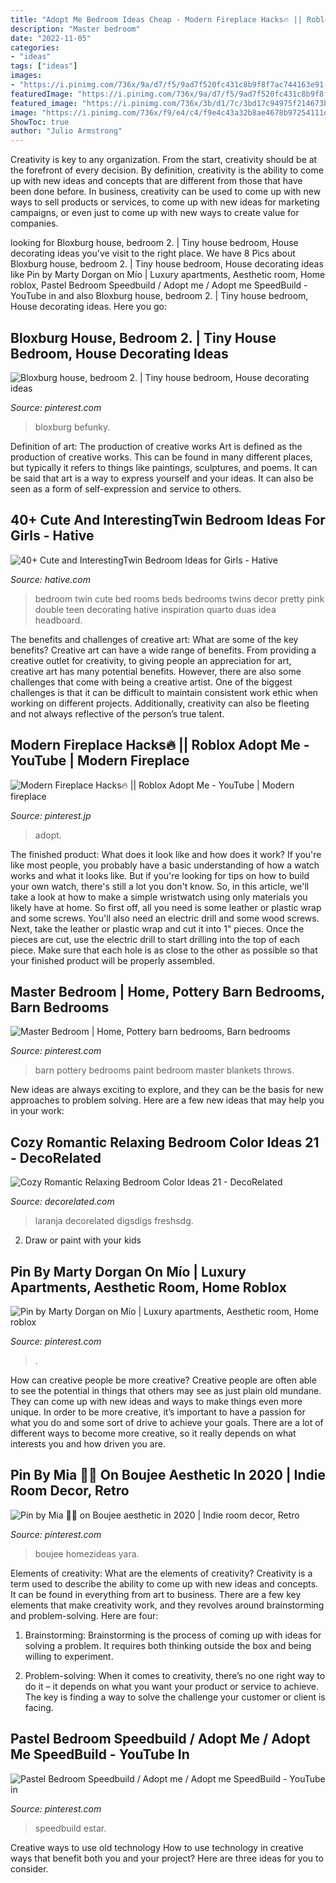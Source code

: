 ```yaml
---
title: "Adopt Me Bedroom Ideas Cheap - Modern Fireplace Hacks🔥 || Roblox Adopt Me"
description: "Master bedroom"
date: "2022-11-05"
categories:
- "ideas"
tags: ["ideas"]
images:
- "https://i.pinimg.com/736x/9a/d7/f5/9ad7f520fc431c8b9f8f7ac744163e91--pottery-barn-bedrooms-pottery-barn-duvet.jpg"
featuredImage: "https://i.pinimg.com/736x/9a/d7/f5/9ad7f520fc431c8b9f8f7ac744163e91--pottery-barn-bedrooms-pottery-barn-duvet.jpg"
featured_image: "https://i.pinimg.com/736x/3b/d1/7c/3bd17c94975f214673b59f460999e807.jpg"
image: "https://i.pinimg.com/736x/f9/e4/c4/f9e4c43a32b8ae4678b97254111d9e5e.jpg"
ShowToc: true
author: "Julio Armstrong"
---
```



Creativity is key to any organization. From the start, creativity should be at the forefront of every decision. By definition, creativity is the ability to come up with new ideas and concepts that are different from those that have been done before. In business, creativity can be used to come up with new ways to sell products or services, to come up with new ideas for marketing campaigns, or even just to come up with new ways to create value for companies.

	

		
looking for Bloxburg house, bedroom 2. | Tiny house bedroom, House decorating ideas you've visit to the right place. We have 8 Pics about Bloxburg house, bedroom 2. | Tiny house bedroom, House decorating ideas like Pin by Marty Dorgan on Mío | Luxury apartments, Aesthetic room, Home roblox, Pastel Bedroom Speedbuild / Adopt me / Adopt me SpeedBuild - YouTube in and also Bloxburg house, bedroom 2. | Tiny house bedroom, House decorating ideas. Here you go:
		
    
## Bloxburg House, Bedroom 2. | Tiny House Bedroom, House Decorating Ideas

<img loading=lazy src="https://i.pinimg.com/736x/48/94/36/4894363146883685c9012df4e89ed002.jpg" onerror="this.onerror=null;this.src='https://tse3.mm.bing.net/th?id=OIP.Mj0EqsF1K72nYfbSBRxTogHaDt&amp;pid=15.1';" alt="Bloxburg house, bedroom 2. | Tiny house bedroom, House decorating ideas">

_Source: pinterest.com_

>bloxburg befunky. 

	

Definition of art: The production of creative works
Art is defined as the production of creative works. This can be found in many different places, but typically it refers to things like paintings, sculptures, and poems. It can be said that art is a way to express yourself and your ideas. It can also be seen as a form of self-expression and service to others.

    
## 40+ Cute And InterestingTwin Bedroom Ideas For Girls - Hative

<img loading=lazy src="http://hative.com/wp-content/uploads/2015/06/twin-bedroom-ideas-for-girls/1-twin-bedroom-ideas-for-girls.jpg" onerror="this.onerror=null;this.src='https://tse1.mm.bing.net/th?id=OIP.E3-EmEKSlIK3Sk8VAKIO5QHaIR&amp;pid=15.1';" alt="40+ Cute and InterestingTwin Bedroom Ideas for Girls - Hative">

_Source: hative.com_

>bedroom twin cute bed rooms beds bedrooms twins decor pretty pink double teen decorating hative inspiration quarto duas idea headboard. 

	

The benefits and challenges of creative art: What are some of the key benefits?
Creative art can have a wide range of benefits. From providing a creative outlet for creativity, to giving people an appreciation for art, creative art has many potential benefits. However, there are also some challenges that come with being a creative artist. One of the biggest challenges is that it can be difficult to maintain consistent work ethic when working on different projects. Additionally, creativity can also be fleeting and not always reflective of the person’s true talent.

    
## Modern Fireplace Hacks🔥 || Roblox Adopt Me - YouTube | Modern Fireplace

<img loading=lazy src="https://i.pinimg.com/736x/33/f7/07/33f707bfae91851eb4f6c2ccfcb129ea.jpg" onerror="this.onerror=null;this.src='https://tse2.mm.bing.net/th?id=OIP.jtqYQpyIY1dO76Cu5GGWwQHaFj&amp;pid=15.1';" alt="Modern Fireplace Hacks🔥 || Roblox Adopt Me - YouTube | Modern fireplace">

_Source: pinterest.jp_

>adopt. 

	

The finished product: What does it look like and how does it work?
If you're like most people, you probably have a basic understanding of how a watch works and what it looks like. But if you're looking for tips on how to build your own watch, there's still a lot you don't know.  So, in this article, we'll take a look at how to make a simple wristwatch using only materials you likely have at home. 
So first off, all you need is some leather or plastic wrap and some screws. You'll also need an electric drill and some wood screws. Next, take the leather or plastic wrap and cut it into 1" pieces. Once the pieces are cut, use the electric drill to start drilling into the top of each piece. Make sure that each hole is as close to the other as possible so that your finished product will be properly assembled.

    
## Master Bedroom | Home, Pottery Barn Bedrooms, Barn Bedrooms

<img loading=lazy src="https://i.pinimg.com/736x/9a/d7/f5/9ad7f520fc431c8b9f8f7ac744163e91--pottery-barn-bedrooms-pottery-barn-duvet.jpg" onerror="this.onerror=null;this.src='https://tse3.mm.bing.net/th?id=OIP.fEdPXHBkN9uYpI6RLvR_cQHaGq&amp;pid=15.1';" alt="Master Bedroom | Home, Pottery barn bedrooms, Barn bedrooms">

_Source: pinterest.com_

>barn pottery bedrooms paint bedroom master blankets throws. 

	

New ideas are always exciting to explore, and they can be the basis for new approaches to problem solving. Here are a few new ideas that may help you in your work: 

    
## Cozy Romantic Relaxing Bedroom Color Ideas 21 - DecoRelated

<img loading=lazy src="https://i0.wp.com/decorelated.com/wp-content/uploads/2018/02/Cozy-Romantic-Relaxing-Bedroom-Color-Ideas-21.jpg?fit=999%2C663&amp;ssl=1" onerror="this.onerror=null;this.src='https://tse4.mm.bing.net/th?id=OIP.x3KuMQZuOHBHaPhYN0iebAHaE6&amp;pid=15.1';" alt="Cozy Romantic Relaxing Bedroom Color Ideas 21 - DecoRelated">

_Source: decorelated.com_

>laranja decorelated digsdigs freshsdg. 

	

2. Draw or paint with your kids

    
## Pin By Marty Dorgan On Mío | Luxury Apartments, Aesthetic Room, Home Roblox

<img loading=lazy src="https://i.pinimg.com/736x/3b/d1/7c/3bd17c94975f214673b59f460999e807.jpg" onerror="this.onerror=null;this.src='https://tse3.mm.bing.net/th?id=OIP.SofhWY6NsSHx_Uau1JEufgHaFj&amp;pid=15.1';" alt="Pin by Marty Dorgan on Mío | Luxury apartments, Aesthetic room, Home roblox">

_Source: pinterest.com_

>. 

	

How can creative people be more creative?
Creative people are often able to see the potential in things that others may see as just plain old mundane. They can come up with new ideas and ways to make things even more unique. In order to be more creative, it’s important to have a passion for what you do and some sort of drive to achieve your goals. There are a lot of different ways to become more creative, so it really depends on what interests you and how driven you are.

    
## Pin By Mia 🦋💗 On Boujee Aesthetic In 2020 | Indie Room Decor, Retro

<img loading=lazy src="https://i.pinimg.com/736x/70/ed/24/70ed2461797f1b75d7ed2f4342ff6b4e.jpg" onerror="this.onerror=null;this.src='https://tse2.mm.bing.net/th?id=OIP.TVUMd07vWYH0g_mfAUbmoQHaKk&amp;pid=15.1';" alt="Pin by Mia 🦋💗 on Boujee aesthetic in 2020 | Indie room decor, Retro">

_Source: pinterest.com_

>boujee homezideas yara. 

	

Elements of creativity: What are the elements of creativity?
Creativity is a term used to describe the ability to come up with new ideas and concepts. It can be found in everything from art to business. There are a few key elements that make creativity work, and they revolves around brainstorming and problem-solving. Here are four:
1. Brainstorming: Brainstorming is the process of coming up with ideas for solving a problem. It requires both thinking outside the box and being willing to experiment.

2. Problem-solving: When it comes to creativity, there’s no one right way to do it – it depends on what you want your product or service to achieve. The key is finding a way to solve the challenge your customer or client is facing.


    
## Pastel Bedroom Speedbuild / Adopt Me / Adopt Me SpeedBuild - YouTube In

<img loading=lazy src="https://i.pinimg.com/736x/f9/e4/c4/f9e4c43a32b8ae4678b97254111d9e5e.jpg" onerror="this.onerror=null;this.src='https://tse3.mm.bing.net/th?id=OIP.KdIokLbEJDGBeDW6c7TzCwHaFj&amp;pid=15.1';" alt="Pastel Bedroom Speedbuild / Adopt me / Adopt me SpeedBuild - YouTube in">

_Source: pinterest.com_

>speedbuild estar. 

	

Creative ways to use old technology
How to use technology in creative ways that benefit both you and your project? Here are three ideas for you to consider.

